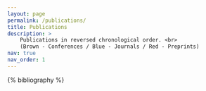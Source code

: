 ```yaml
---
layout: page
permalink: /publications/
title: Publications
description: >
    Publications in reversed chronological order. <br>
    (Brown - Conferences / Blue - Journals / Red - Preprints)
nav: true
nav_order: 1
---
```


<!-- _pages/publications.md -->
<div class="publications">

{% bibliography %}

</div>
